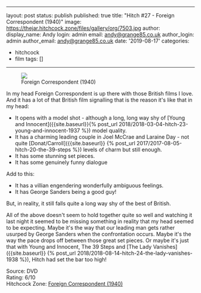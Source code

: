---
layout: post
status: publish
published: true
title: "Hitch #27 - Foreign Correspondent (1940)"
image: https://thejar.hitchcock.zone/files/gallery/org/7503.jpg
author:
  display_name: Andy
  login: admin
  email: andy@grange85.co.uk
author_login: admin
author_email: andy@grange85.co.uk
date: '2019-08-17'
categories:
 - hitchcock
 - film
tags: []
 - --
<figure class="aligncenter"><img src="https://thejar.hitchcock.zone/files/gallery/org/7503.jpg" class="img-responsive" /><figcaption>Foreign Correspondent (1940)</figcaption></figure>
In my head Foreign Correspondent is up there with those British films I love. And it has a lot of that British film signalling that is the reason it's like that in my head: 

- It opens with a model shot - although a long, long way shy of [Young and Innocent]({{site.baseurl}}{% post_url 2018/2018-03-04-hitch-23-young-and-innocent-1937 %}) model quality. 
- It has a charming leading couple in Joel McCrae and Laraine Day - not quite [Donat/Carroll]({{site.baseurl}}
{% post_url 2017/2017-08-05-hitch-20-the-39-steps %}) levels of charm but still enough. 
- It has some stunning set pieces.
- It has some genuinely funny dialogue

Add to this:
- It has a villian engendering wonderfully ambiguous feelings. 
- It has George Sanders being a good guy!

But, in reality, it still falls quite a long way shy of the best of British. 

All of the above doesn't seem to hold together quite so well and watching it last night it seemed to be missing something in reality that my head seemed to be expecting. Maybe it's the way that our leading man gets rather usurped by George Sanders when the confrontation occurs. Maybe it's the way the pace drops off between those great set pieces. Or maybe it's just that with Young and Innocent, The 39 Steps and [The Lady Vanishes]({{site.baseurl}}
{% post_url 2018/2018-08-14-hitch-24-the-lady-vanishes-1938 %}), Hitch had set the bar too high!

Source: DVD  
Rating: 6/10  
Hitchcock Zone: [Foreign Correspondent (1940)](https://the.hitchcock.zone/wiki/Foreign_Correspondent_(1940))
